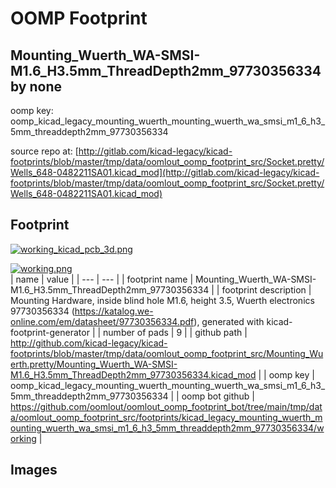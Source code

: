# OOMP Footprint  
## Mounting_Wuerth_WA-SMSI-M1.6_H3.5mm_ThreadDepth2mm_97730356334  by none  
  
oomp key: oomp_kicad_legacy_mounting_wuerth_mounting_wuerth_wa_smsi_m1_6_h3_5mm_threaddepth2mm_97730356334  
  
source repo at: [http://gitlab.com/kicad-legacy/kicad-footprints/blob/master/tmp/data/oomlout_oomp_footprint_src/Socket.pretty/Wells_648-0482211SA01.kicad_mod](http://gitlab.com/kicad-legacy/kicad-footprints/blob/master/tmp/data/oomlout_oomp_footprint_src/Socket.pretty/Wells_648-0482211SA01.kicad_mod)  
## Footprint  
  
[![working_kicad_pcb_3d.png](working_kicad_pcb_3d_600.png)](working_kicad_pcb_3d.png)  
  
[![working.png](working_600.png)](working.png)  
| name | value | 
| --- | --- | 
| footprint name | Mounting_Wuerth_WA-SMSI-M1.6_H3.5mm_ThreadDepth2mm_97730356334 | 
| footprint description | Mounting Hardware, inside blind hole M1.6, height 3.5, Wuerth electronics 97730356334 (https://katalog.we-online.com/em/datasheet/97730356334.pdf), generated with kicad-footprint-generator | 
| number of pads | 9 | 
| github path | http://github.com/kicad-legacy/kicad-footprints/blob/master/tmp/data/oomlout_oomp_footprint_src/Mounting_Wuerth.pretty/Mounting_Wuerth_WA-SMSI-M1.6_H3.5mm_ThreadDepth2mm_97730356334.kicad_mod | 
| oomp key | oomp_kicad_legacy_mounting_wuerth_mounting_wuerth_wa_smsi_m1_6_h3_5mm_threaddepth2mm_97730356334 | 
| oomp bot github | https://github.com/oomlout/oomlout_oomp_footprint_bot/tree/main/tmp/data/oomlout_oomp_footprint_src/footprints/kicad_legacy_mounting_wuerth_mounting_wuerth_wa_smsi_m1_6_h3_5mm_threaddepth2mm_97730356334/working | 
## Images  
